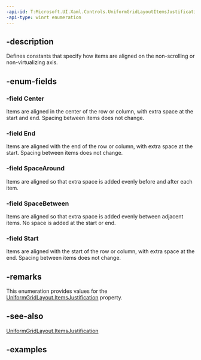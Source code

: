 ```yaml
---
-api-id: T:Microsoft.UI.Xaml.Controls.UniformGridLayoutItemsJustification
-api-type: winrt enumeration
---
```


## -description

Defines constants that specify how items are aligned on the non-scrolling or non-virtualizing axis.

## -enum-fields

### -field Center

Items are aligned in the center of the row or column, with extra space at the start and end. Spacing between items does not change.

### -field End

Items are aligned with the end of the row or column, with extra space at the start. Spacing between items does not change.

### -field SpaceAround

Items are aligned so that extra space is added evenly before and after each item.

### -field SpaceBetween

Items are aligned so that extra space is added evenly between adjacent items. No space is added at the start or end.

### -field Start

Items are aligned with the start of the row or column, with extra space at the end. Spacing between items does not change.

## -remarks

This enumeration provides values for the [UniformGridLayout.ItemsJustification](uniformgridlayout_itemsjustification.md) property.

## -see-also

[UniformGridLayout.ItemsJustification](uniformgridlayout_itemsjustification.md)

## -examples

